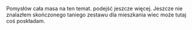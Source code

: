 Pomysłów cała masa na ten temat. podejść jeszcze więcej. Jeszcze nie znalazłem skończonego taniego zestawu dla mieszkania wiec może tutaj coś poskładam.